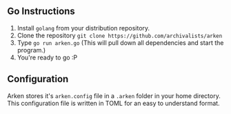 ## Go Instructions
1. Install `golang` from your distribution repository.
2. Clone the repository `git clone https://github.com/archivalists/arken`
3. Type `go run arken.go` (This will pull down all dependencies and start the program.)
4. You're ready to go :P

## Configuration
Arken stores it's `arken.config` file in a `.arken` folder in your home directory. This configuration file is written in TOML for an easy to understand format.
